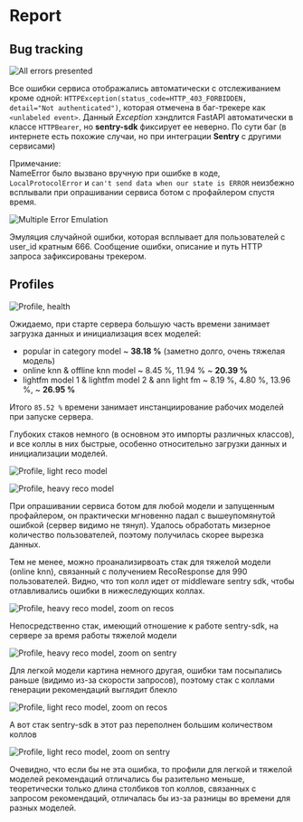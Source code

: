 # Report

## Bug tracking

![All errors presented](./Bug_tracking/sentry_all_errors.png)

Все ошибки сервиса отображались автоматически с отслеживанием кроме одной: `HTTPException(status_code=HTTP_403_FORBIDDEN, detail="Not authenticated")`, которая отмечена в баг-трекере как `<unlabeled event>`. Данный *Exception* хэндлится FastAPI автоматически в классe `HTTPBearer`, но **sentry-sdk** фиксирует ее неверно. По сути баг
(в интернете есть похожие случаи, но при интеграции **Sentry** с другими сервисами)

Примечание:\
NameError было вызвано вручную при ошибке в коде, `LocalProtocolError` и `can't send data when our state is ERROR` неизбежно всплывали при опрашивании сервиса ботом с профайлером спустя время.

![Multiple Error Emulation](./Bug_tracking/sentry_emulation_error.png)

Эмуляция случайной ошибки, которая всплывает для пользователей с user_id кратным 666. Сообщение ошибки, описание и путь HTTP запроса зафиксированы трекером.

## Profiles

![Profile, health](./Profiles/profile_health.svg)

Ожидаемо, при старте сервера большую часть времени занимает загрузка данных и инициализация всех моделей:

- popular in category model ~ **38.18 %** (заметно долго, очень тяжелая модель)
- online knn & offline knn model ~ 8.45 %, 11.94 % ~ **20.39 %**
- lightfm model 1 & lightfm model 2 & ann light fm ~ 8.19 %, 4.80 %, 13.96 %, ~ **26.95 %**

Итого `85.52 %` времени занимает инстанциирование рабочих моделей при запуске сервера.

Глубоких стаков немного (в основном это импорты различных классов), и все коллы в них быстрые, особенно относительно загрузки данных и инициализации моделей.

![Profile, light reco model](./Profiles/profile_light.svg)

![Profile, heavy reco model](./Profiles/profile_hard.svg)

При опрашивании сервиса ботом для любой модели и запущенным профайлером, он практически мгновенно падал с вышеупомянутой ошибкой (сервер видимо не тянул). Удалось обработать мизерное количество пользователей, поэтому получилась скорее вырезка данных.

Тем не менее, можно проанализирвоать стак для тяжелой модели (online knn), связанный с получением RecoResponse для 990 пользователей. Видно, что топ колл идет от middleware sentry sdk, чтобы отлавливались ошибки в нижеследующих коллах.

![Profile, heavy reco model, zoom on recos](./Profiles/profile_hard_zoom_recos.png)

Непосредственно стак, имеющий отношение к работе sentry-sdk, на сервере за время работы тяжелой модели

![Profile, heavy reco model, zoom on sentry](./Profiles/profile_hard_zoom_sentry.png)

Для легкой модели картина немного другая, ошибки там посыпались раньше (видимо из-за скорости запросов), поэтому стак с коллами генерации рекомендаций выглядит блекло

![Profile, light reco model, zoom on recos](./Profiles/profile_light_zoom_recos.png)

А вот стак sentry-sdk в этот раз переполнен большим количеством коллов

![Profile, light reco model, zoom on sentry](./Profiles/profile_light_zoom_sentry.png)

Очевидно, что если бы не эта ошибка, то профили для легкой и тяжелой моделей рекомендаций отличались бы разительно меньше, теоретически только длина столбиков топ коллов, связанных с запросом рекомендаций, отличалась бы из-за разницы во времени для разных моделей.
